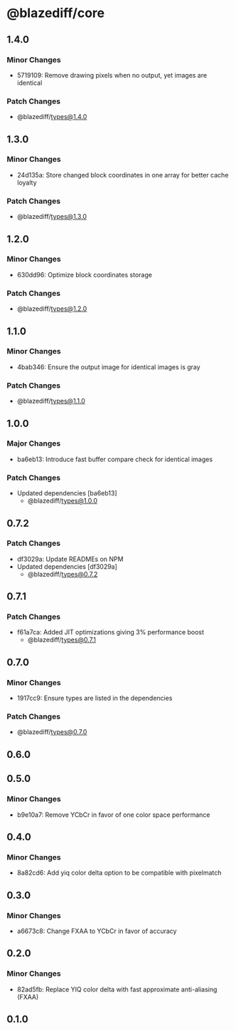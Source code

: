 # @blazediff/core

## 1.4.0

### Minor Changes

- 5719109: Remove drawing pixels when no output, yet images are identical

### Patch Changes

- @blazediff/types@1.4.0

## 1.3.0

### Minor Changes

- 24d135a: Store changed block coordinates in one array for better cache loyalty

### Patch Changes

- @blazediff/types@1.3.0

## 1.2.0

### Minor Changes

- 630dd96: Optimize block coordinates storage

### Patch Changes

- @blazediff/types@1.2.0

## 1.1.0

### Minor Changes

- 4bab346: Ensure the output image for identical images is gray

### Patch Changes

- @blazediff/types@1.1.0

## 1.0.0

### Major Changes

- ba6eb13: Introduce fast buffer compare check for identical images

### Patch Changes

- Updated dependencies [ba6eb13]
  - @blazediff/types@1.0.0

## 0.7.2

### Patch Changes

- df3029a: Update READMEs on NPM
- Updated dependencies [df3029a]
  - @blazediff/types@0.7.2

## 0.7.1

### Patch Changes

- f61a7ca: Added JIT optimizations giving 3% performance boost
  - @blazediff/types@0.7.1

## 0.7.0

### Minor Changes

- 1917cc9: Ensure types are listed in the dependencies

### Patch Changes

- @blazediff/types@0.7.0

## 0.6.0

## 0.5.0

### Minor Changes

- b9e10a7: Remove YCbCr in favor of one color space performance

## 0.4.0

### Minor Changes

- 8a82cd6: Add yiq color delta option to be compatible with pixelmatch

## 0.3.0

### Minor Changes

- a6673c8: Change FXAA to YCbCr in favor of accuracy

## 0.2.0

### Minor Changes

- 82ad5fb: Replace YIQ color delta with fast approximate anti-aliasing (FXAA)

## 0.1.0
